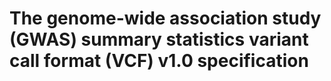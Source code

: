 # The genome-wide association study (GWAS) summary statistics variant call format (VCF) v1.0 specification


